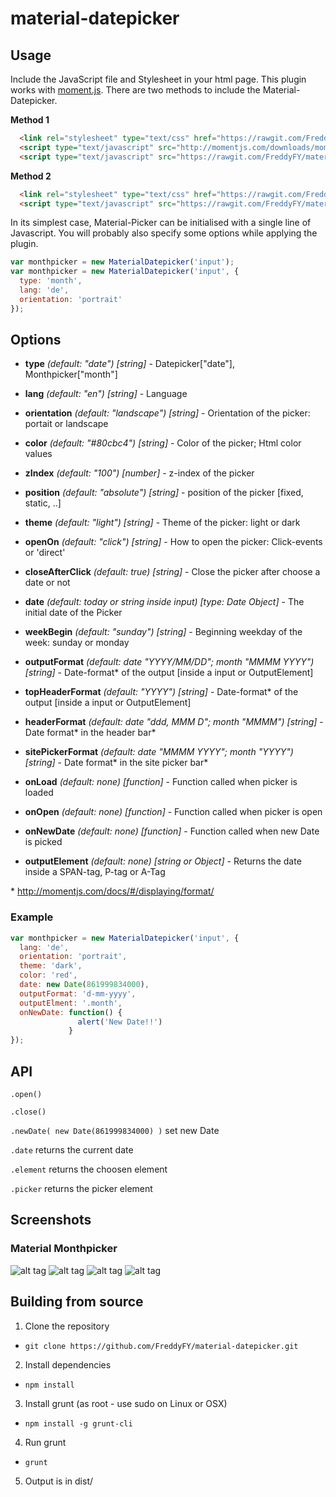 # material-datepicker

## Usage

Include the JavaScript file and Stylesheet in your html page.
This plugin works with [moment.js](http://momentjs.com/).
There are two methods to include the Material-Datepicker.

**Method 1**
```html
  <link rel="stylesheet" type="text/css" href="https://rawgit.com/FreddyFY/material-datepicker/master/dist/material-datepicker.css">
  <script type="text/javascript" src="http://momentjs.com/downloads/moment-with-locales.min.js"></script>
  <script type="text/javascript" src="https://rawgit.com/FreddyFY/material-datepicker/master/dist/material-datepicker.min.js"></script>
```

**Method 2**
```html
  <link rel="stylesheet" type="text/css" href="https://rawgit.com/FreddyFY/material-datepicker/master/dist/material-datepicker.css">
  <script type="text/javascript" src="https://rawgit.com/FreddyFY/material-datepicker/master/dist/material-datepicker-with-moment-js.min.js"></script>

```


In its simplest case, Material-Picker can be initialised with a single line of Javascript.
You will probably also specify some options while applying the plugin.

```js
var monthpicker = new MaterialDatepicker('input');
var monthpicker = new MaterialDatepicker('input', {
  type: 'month',
  lang: 'de',
  orientation: 'portrait'
});
```

## Options

* **type** *(default: "date")* *[string]* - Datepicker["date"], Monthpicker["month"]
* **lang** *(default: "en")* *[string]* - Language
* **orientation** *(default: "landscape")* *[string]* - Orientation of the picker: portait or landscape
* **color** *(default: "#80cbc4")* *[string]* - Color of the picker; Html color values
* **zIndex** *(default: "100")* *[number]* - z-index of the picker 
* **position** *(default: "absolute")* *[string]* - position of the picker [fixed, static, ..] 
* **theme** *(default: "light")* *[string]* - Theme of the picker: light or dark
* **openOn** *(default: "click")* *[string]* - How to open the picker: Click-events or 'direct'
* **closeAfterClick** *(default: true)* *[string]* - Close the picker after choose a date or not

* **date** *(default: today or string inside input)* *[type: Date Object]* - The initial date of the Picker
* **weekBegin** *(default: "sunday")* *[string]* - Beginning weekday of the week: sunday or monday
* **outputFormat** *(default: date "YYYY/MM/DD"; month "MMMM YYYY")* *[string]* - Date-format&#42; of the output [inside a input or OutputElement]
* **topHeaderFormat** *(default: "YYYY")* *[string]* - Date-format&#42; of the output [inside a input or OutputElement]
* **headerFormat** *(default: date "ddd, MMM D"; month "MMMM")* *[string]* - Date format&#42; in the header bar&#42;
* **sitePickerFormat** *(default: date "MMMM YYYY"; month "YYYY")* *[string]* - Date format&#42; in the site picker bar&#42;

* **onLoad** *(default: none)* *[function]* - Function called when picker is loaded
* **onOpen** *(default: none)* *[function]* - Function called when picker is open
* **onNewDate** *(default: none)* *[function]* - Function called when new Date is picked
* **outputElement** *(default: none)* *[string or Object]* - Returns the date inside a SPAN-tag, P-tag or A-Tag


&#42; http://momentjs.com/docs/#/displaying/format/

### Example
```js
var monthpicker = new MaterialDatepicker('input', {
  lang: 'de',
  orientation: 'portrait',
  theme: 'dark',
  color: 'red',
  date: new Date(861999834000),
  outputFormat: 'd-mm-yyyy',
  outputElment: '.month',
  onNewDate: function() {
               alert('New Date!!')
             }
});
```


## API

`.open()`

`.close()`

`.newDate( new Date(861999834000) )` set new Date

`.date` returns the current date

`.element` returns the choosen element

`.picker` returns the picker element



## Screenshots
### Material Monthpicker

![alt tag](https://raw.githubusercontent.com/FreddyFY/material-datepicker/master/links/images/screenshots/png/monthpicker-landscape.png)
![alt tag](https://raw.githubusercontent.com/FreddyFY/material-datepicker/master/links/images/screenshots/png/monthpicker-dark.png)
![alt tag](https://raw.githubusercontent.com/FreddyFY/material-datepicker/master/links/images/screenshots/png/monthpicker-portrait.png)
![alt tag](https://raw.githubusercontent.com/FreddyFY/material-datepicker/master/links/images/screenshots/png/monthpicker-primary.png)


## Building from source

1. Clone the repository
 - `git clone https://github.com/FreddyFY/material-datepicker.git`
2. Install dependencies
 - `npm install`
3. Install grunt (as root - use sudo on Linux or OSX)
 - `npm install -g grunt-cli`
4. Run grunt
 - `grunt`
5. Output is in dist/
